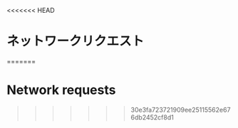 
<<<<<<< HEAD
# ネットワークリクエスト
=======
# Network requests
>>>>>>> 30e3fa723721909ee25115562e676db2452cf8d1
